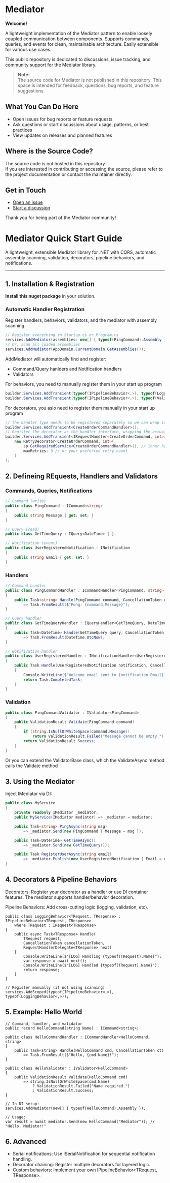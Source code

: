 # Mediator

**Welcome!**  

A lightweight implementation of the Mediator pattern to enable loosely coupled communication between components. Supports commands, queries, and events for clean, maintainable architecture. Easily extensible for various use cases.

This public repository is dedicated to discussions, issue tracking, and community support for the Mediator library.

> **Note:**  
> The source code for Mediator is not published in this repository. This space is intended for feedback, questions, bug reports, and feature suggestions.

## What You Can Do Here

- Open issues for bug reports or feature requests
- Ask questions or start discussions about usage, patterns, or best practices
- View updates on releases and planned features

## Where is the Source Code?

The source code is not hosted in this repository.  
If you are interested in contributing or accessing the source, please refer to the project documentation or contact the maintainer directly.

## Get in Touch

- [Open an issue](https://github.com/ilnairb/Mediator/issues)
- [Start a discussion](https://github.com/ilnairb/Mediator/discussions)

Thank you for being part of the Mediator community!

# Mediator Quick Start Guide

A lightweight, extensible Mediator library for .NET with CQRS, automatic assembly scanning, validation, decorators, pipeline behaviors, and notifications.

---

## 1. Installation & Registration

**Install this nuget package** in your solution.

### Automatic Handler Registration

Register handlers, behaviors, validators, and the mediator with assembly scanning:

```csharp
// Register everything in Startup.cs or Program.cs
services.AddMediator(assemblies: new[] { typeof(PingCommand).Assembly });
// Or, scan all loaded assemblies
services.AddMediator(AppDomain.CurrentDomain.GetAssemblies());
```

AddMediator will automatically find and register:

- Command/Query hanlders and Notification handlers
- Validators

For behaviors, you need to manually register them in your start up program 

```csharp
builder.Services.AddTransient(typeof(IPipelineBehavior<,>), typeof(LoggingBehavior<,>)); // Add logging behavior for Mediator
builder.Services.AddTransient(typeof(IPipelineBehavior<,>), typeof(ValidationBehavior<,>)); // Add validation behavior for Mediator
```

For decorators, you aslo need to register them manually in your start up program

```csharp
// the handler type needs to be registered separately so we can wrap it with the decorator
builder.Services.AddTransient<CreateOrderCommandHandler>();
// Register the decorator as the handler interface, wrapping the actual handler
builder.Services.AddTransient<IRequestHandler<CreateOrderCommand, int>>(sp =>
    new RetryDecorator<CreateOrderCommand, int>(
        sp.GetRequiredService<CreateOrderCommandHandler>(), // inner handler
        maxRetries: 3 // or your preferred retry count
    )
);
```

## 2. Defineing REquests, Handlers and Validators

### Commands, Queries, Notifications

```csharp
// Command (write)
public class PingCommand : ICommand<string>
{
    public string Message { get; set; }
}

// Query (read)
public class GetTimeQuery : IQuery<DateTime> { }

// Notification (event)
public class UserRegisteredNotification : INotification
{
    public string Email { get; set; }
}
```

### Handlers

```csharp
// Command handler
public class PingCommandHandler : ICommandHandler<PingCommand, string>
{
    public Task<string> Handle(PingCommand command, CancellationToken cancellationToken)
        => Task.FromResult($"Pong: {command.Message}");
}

// Query handler
public class GetTimeQueryHandler : IQueryHandler<GetTimeQuery, DateTime>
{
    public Task<DateTime> Handle(GetTimeQuery query, CancellationToken cancellationToken)
        => Task.FromResult(DateTime.UtcNow);
}

// Notification handler
public class UserRegisteredHandler : INotificationHandler<UserRegisteredNotification>
{
    public Task Handle(UserRegisteredNotification notification, CancellationToken cancellationToken)
    {
        Console.WriteLine($"Welcome email sent to {notification.Email}!");
        return Task.CompletedTask;
    }
}
```

### Validation

```csharp
public class PingCommandValidator : IValidator<PingCommand>
{
    public ValidationResult Validate(PingCommand command)
    {
        if (string.IsNullOrWhiteSpace(command.Message))
            return ValidationResult.Failed("Message cannot be empty.");
        return ValidationResult.Success;
    }
}

```
Or you can extend the ValidatorBase class, which the ValidateAsync method calls the Validate method

## 3. Using the Mediator

Inject IMediator via DI:

```csharp
public class MyService
{
    private readonly IMediator _mediator;
    public MyService(IMediator mediator) => _mediator = mediator;

    public Task<string> PingAsync(string msg)
        => _mediator.Send(new PingCommand { Message = msg });

    public Task<DateTime> GetTimeAsync()
        => _mediator.Send(new GetTimeQuery());

    public Task RegisterUserAsync(string email)
        => _mediator.Publish(new UserRegisteredNotification { Email = email });
}
```

## 4. Decorators & Pipeline Behaviors

Decorators:
Register your decorator as a handler or use DI container features. The mediator supports handler/behavior decoration.

Pipeline Behaviors:
Add cross-cutting logic (logging, validation, etc).

```charp
public class LoggingBehavior<TRequest, TResponse> : IPipelineBehavior<TRequest, TResponse>
    where TRequest : IRequest<TResponse>
{
    public async Task<TResponse> Handle(
        TRequest request,
        CancellationToken cancellationToken,
        RequestHandlerDelegate<TResponse> next)
    {
        Console.WriteLine($"[LOG] Handling {typeof(TRequest).Name}");
        var response = await next();
        Console.WriteLine($"[LOG] Handled {typeof(TRequest).Name}");
        return response;
    }
}

// Register manually (if not using scanning)
services.AddScoped(typeof(IPipelineBehavior<,>), typeof(LoggingBehavior<,>));
```

## 5. Example: Hello World

```charp
// Command, handler, and validator
public record HelloCommand(string Name) : ICommand<string>;

public class HelloCommandHandler : ICommandHandler<HelloCommand, string>
{
    public Task<string> Handle(HelloCommand cmd, CancellationToken ct)
        => Task.FromResult($"Hello, {cmd.Name}!");
}

public class HelloValidator : IValidator<HelloCommand>
{
    public ValidationResult Validate(HelloCommand cmd)
        => string.IsNullOrWhiteSpace(cmd.Name)
            ? ValidationResult.Failed("Name required.")
            : ValidationResult.Success;
}

// In DI setup:
services.AddMediator(new[] { typeof(HelloCommand).Assembly });

// Usage:
var result = await mediator.Send(new HelloCommand("Mediator")); // "Hello, Mediator!"
```

## 6. Advanced

- Serial notifications: Use ISerialNotification for sequential notification handling.
- Decorator chaining: Register multiple decorators for layered logic.
- Custom behaviors: Implement your own IPipelineBehavior<TRequest, TResponse>.
